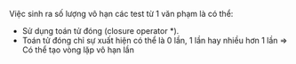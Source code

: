 Việc sinh ra số lượng vô hạn các test từ 1 văn phạm là có thể:
* Sử dụng toán tử đóng (closure operator *).
* Toán tử đóng chỉ sự xuất hiện có thể là 0 lần, 1 lần hay nhiều hơn 1 lần => Có thể tạo vòng lặp vô hạn lần
